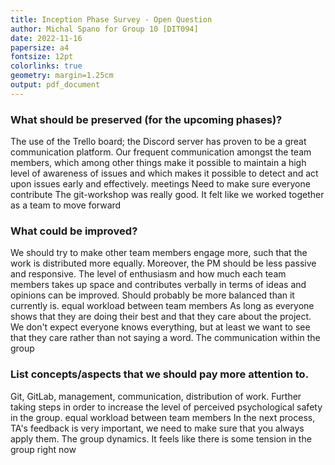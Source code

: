 ```yaml
---
title: Inception Phase Survey - Open Question
author: Michal Spano for Group 10 [DIT094]
date: 2022-11-16
papersize: a4
fontsize: 12pt
colorlinks: true
geometry: margin=1.25cm
output: pdf_document
---
```


### What should be preserved (for the upcoming phases)?

The use of the Trello board; the Discord server has proven to be a great communication platform.
Our frequent communication amongst the team members, which among other things make it possible to maintain a high level of awareness of issues and which makes it possible to detect and act upon issues early and effectively.
meetings
Need to make sure everyone contribute 
The git-workshop was really good. It felt like we worked together as a team to move forward

### What could be improved?

We should try to make other team members engage more, such that the work is distributed more equally. Moreover, the PM should be less passive and responsive.
The level of enthusiasm and how much each team members takes up space and contributes verbally in terms of ideas and opinions can be improved. Should probably be more balanced than it currently is.
equal workload between team members
As long as everyone shows that they are doing their best and that they care about the project. We don't expect everyone knows everything, but at least we want to see that they care rather than not saying a word.
The communication within the group

### List concepts/aspects that we should pay more attention to.

Git, GitLab, management, communication, distribution of work.
Further taking steps in order to increase the level of perceived psychological safety in the group. 
equal workload between team members
In the next process, TA's feedback is very important, we need to make sure that you always apply them.
The group dynamics. It feels like there is some tension in the group right now
